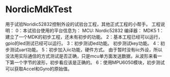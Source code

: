 # NordicMdkTest
用于试验Noridic52832控制外设的试验台工程，其他正式工程的小帮手。
工程说明：
0：本试验台使用的平台信息为：
	MCU:		Nordic52832
	编译器：	MDK5
1：建立了一个MDK的初步工程，还未有初步的功能。
2：基本工程已经可以运行，gpio的led测试已经可以运行。
3：初步测试led功能。
	初步测试key功能。
4：初步测试uart功能。
5：初步加入iic功能，硬件方式。
	由于暂时没有iic外设，所以没法用实际通信的方式测试是否正确，只是mcu单方面发送数据，从波形来看一下第一个字节的波形，初步看应该是正确的。
6：使用MPU6050模块，初步测试可以获取Accel和Gyro的原始值。